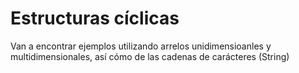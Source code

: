 # Estructuras cíclicas

Van a encontrar ejemplos utilizando arrelos unidimensioanles y multidimensionales, así cómo de las cadenas de carácteres (String)
